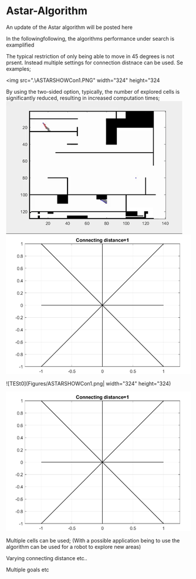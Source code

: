 # Astar-Algorithm
An update of the Astar algorithm will be posted here

In the followingfollowing, the algorithms performance under search is examplified

The typical restriction of only being able to move in 45 degrees is not prsent. Instead multiple settings for connection distnace can be used. Se examples; 


<img src=".\ASTARSHOWCon1.PNG" width="324" height="324

By using the two-sided option, typically, the number of explored cells is significantly reduced, resulting in increased computation times;
![TESt0](Figures/AStar2.gif)
![TESt1](Figures/ASTARSHOWCon1.png)



![TESt0](Figures/ASTARSHOWCon1.png| width="324" height="324)

![TESt0](Figures/ASTARSHOWCon1.PNG)

Multiple cells can be used; (With a possible application being to use the algorithm can be used for a robot to explore new areas)


Varying connecting distance etc..

Multiple goals etc
